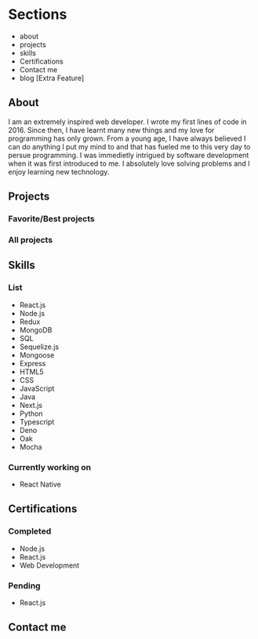 # Sections
- about
- projects
- skills
- Certifications
- Contact me
- blog [Extra Feature]

## About
I am an extremely inspired web developer. I wrote my first lines of code in 2016. Since then, I have learnt many new things and my love for programming has only grown. From a young age, I have always believed I can do anything I put my mind to and that has fueled me to this very day to persue programming. I was immedietly intrigued by software development when it was first introduced to me. I absolutely love solving problems and I enjoy learning new technology.

## Projects
### Favorite/Best projects
### All projects

## Skills
### List
- React.js
- Node.js
- Redux
- MongoDB
- SQL
- Sequelize.js
- Mongoose
- Express
- HTML5
- CSS
- JavaScript
- Java
- Next.js
- Python
- Typescript
- Deno
- Oak
- Mocha

### Currently working on
- React Native

## Certifications
### Completed
- Node.js
- React.js
- Web Development

### Pending
- React.js

## Contact me
